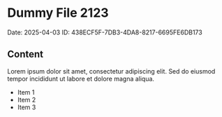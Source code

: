 # Dummy File 2123

Date: 2025-04-03
ID: 438ECF5F-7DB3-4DA8-8217-6695FE6DB173

## Content

Lorem ipsum dolor sit amet, consectetur adipiscing elit.
Sed do eiusmod tempor incididunt ut labore et dolore magna aliqua.

* Item 1
* Item 2
* Item 3

